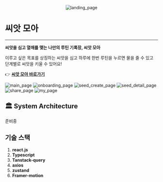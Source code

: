   <div align="center">
  <img src="https://github.com/aligo-ligo/seed-moa/assets/93697790/3d17face-b4c8-45dd-ab3f-052c53c61a7a" alt="landing_page"/>
</div>

# 씨앗 모아

---

**씨앗을 심고 열매를 맺는 나만의 루틴 기록장, 씨앗 모아**

이루고 싶은 목표를 상징하는 씨앗을 심고 하루에 한번 루틴을 누르면 물을 줄 수 있고 단계별로 씨앗을 키울 수 있어요!

👉 **[씨앗 모아 바로가기](https://www.seedmooa.com/)**

<img  src="https://github.com/aligo-ligo/aligo-oligo-frontend-latest/assets/93697790/def3fccd-8a22-48fe-8232-dd8f4d6d5e58" alt="main_page" />

<img  src="https://github.com/aligo-ligo/seed-moa/assets/93697790/07349592-8a8d-49a4-9734-7a2910a8ffb5" alt="onboarding_page" />

<img  src="https://github.com/aligo-ligo/aligo-oligo-frontend-latest/assets/93697790/2b73c7ab-b16d-4333-b471-9da5d09d47a3" alt="seed_create_page" />

<img  src="https://github.com/aligo-ligo/aligo-oligo-frontend-latest/assets/93697790/bea31be5-f897-4044-98dc-d98246ecbfde" alt="seed_detail_page" />

<img  src="https://github.com/aligo-ligo/seed-moa/assets/93697790/eba57890-897f-4a4f-a69a-daa70c0402d5" alt="share_page" />

<img  src="https://github.com/aligo-ligo/seed-moa/assets/93697790/40eaac76-5ae2-4c73-bad8-0364580dda91" alt="my_page" />

## 🏛️ System Architecture

준비중

## 기술 스택

1. **react.js**
2. **Typescript**
3. **Tanstack-query**
4. **axios**
5. **zustand**
6. **Framer-motion**
